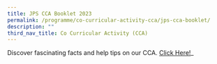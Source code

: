 ```yaml
---
title: JPS CCA Booklet 2023
permalink: /programme/co-curricular-activity-cca/jps-cca-booklet/
description: ""
third_nav_title: Co Curricular Activity (CCA)
---
```

Discover fascinating facts and help tips on our CCA.  <a href="JPS CCA Booklet 2023v1.pdf" target=\_blank”>Click Here!</a>_
